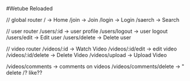 #Wetube Reloaded

// global router
/ -> Home
/join -> Join
/login -> Login
/saerch -> Search

// user router
/users/:id -> user profile
/users/logout -> user logout
/users/edit -> Edit user
/users/delete -> Delete user

// video router
/videos/:id -> Watch Video
/videos/:id/edit -> edit video
/videos/:id/delete -> Delete Video
/videos/upload -> Upload Video

/videos/comments -> comments on videos
/videos/comments/delete -> " delete
/? like??
